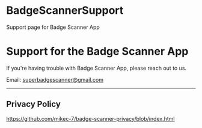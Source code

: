 # BadgeScannerSupport
Support page for Badge Scanner App

# Support for the Badge Scanner App

If you're having trouble with Badge Scanner App, please reach out to us.

Email: superbadgescanner@gmail.com

---

## Privacy Policy

https://github.com/mikec-7/badge-scanner-privacy/blob/index.html

